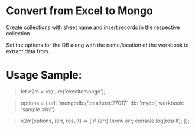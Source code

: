 # Convert from Excel to Mongo

Create collections with sheet name and insert records in the respective collection. 

Set the options for the DB along with the name/location of the workbook to extract data from.

# Usage Sample:

>let e2m = require('exceltomongo');

>options = {
url: 'mongodb://localhost:27017', 
db: 'mydb', workbook: 'sample.xlsx'}

>e2m(options, (err, result) => {
  if (err) throw err;
  console.log(result);
});
